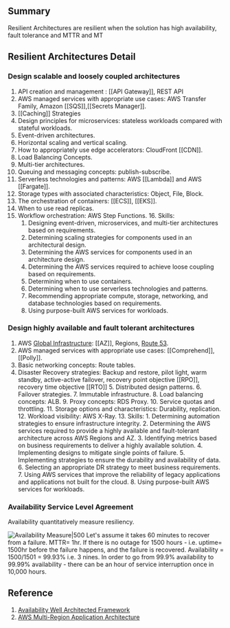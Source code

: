 ## Summary
Resilient Architectures are resilient when the solution has high availability, fault tolerance and MTTR and MT

## Resilient Architectures Detail

### Design scalable and loosely coupled architectures
1. API creation and management : [[API Gateway]], REST API
2. AWS managed services with appropriate use cases: AWS Transfer Family, Amazon [[SQS]],[[Secrets Manager]].
3. [[Caching]] Strategies
4. Design principles for microservices: stateless workloads compared with stateful workloads.
5. Event-driven architectures.
6. Horizontal scaling and vertical scaling.
7. How to appropriately use edge accelerators: CloudFront [[CDN]].
8. Load Balancing Concepts. 
9. Multi-tier architectures.
10. Queuing and messaging concepts: publish-subscribe.
11. Serverless technologies and patterns: AWS [[Lambda]] and AWS [[Fargate]].
12. Storage types with associated characteristics: Object, File, Block.
13. The orchestration of containers: [[ECS]], [[EKS]].
14. When to use read replicas.
15. Workflow orchestration: AWS Step Functions.	16. Skills:
	1. Designing event-driven, microservices, and multi-tier architectures based on requirements.
	2. Determining scaling strategies for components used in an architectural design.
	3. Determining the AWS services for components used in an architecture design.
	4. Determining the AWS services required to achieve loose coupling based on requirements.
	5. Determining when to use containers.
	6. Determining when to use serverless technologies and patterns.
	7. Recommending appropriate compute, storage, networking, and database technologies based on requirements.
	8. Using purpose-built AWS services for workloads.
### Design highly available and fault tolerant architectures 
1. AWS [Global Infrastructure](Global%20Infrastructure.md): [[AZ]], Regions, [Route 53](Route%2053.md).
2. AWS managed services with appropriate use cases: [[Comprehend]], [[Polly]].
3. Basic networking concepts: Route tables.
4. Disaster Recovery strategies: Backup and restore, pilot light, warm standby, active-active failover, recovery point objective [[RPO]], recovery time objective [[RTO]]
	5. Distributed design patterns.
	6. Failover strategies.
	7. Immutable infrastructure.
	8. Load balancing concepts: ALB.
	9. Proxy concepts: RDS Proxy.
	10. Service quotas and throttling.
	11. Storage options and characteristics: Durability, replication.
	12. Workload visibility: AWS X-Ray.
	13. Skills:
			1. Determining automation strategies to ensure infrastructure integrity.
			2. Determining the AWS services required to provide a highly available and fault-tolerant architecture across AWS Regions and AZ.
			3. Identifying metrics based on business requirements to deliver a highly available solution.
			4. Implementing designs to mitigate single points of failure.
			5. Implementing strategies to ensure the durability and availability of data.
			6. Selecting an appropriate DR strategy to meet business requirements.
			7. Using AWS services that improve the reliability of legacy applications and applications not built for the cloud.
			8. Using purpose-built AWS services for workloads.

### Availability Service Level Agreement
Availability quantitatively measure resiliency.

![Availability Measure|500](https://docs.aws.amazon.com/images/wellarchitected/latest/reliability-pillar/images/avail-est-formula.png)
Let's assume it takes 60 minutes to recover from a failure. MTTR= 1hr.
If there is no outage for 1500 hours - i.e. uptime= 1500hr before the failure happens, and the failure is recovered. 
Availability = 1500/1501 = 99.93% i.e. 3 nines.
In order to go from 99.9% availability to 99.99% availability - there can be an hour of service interruption once in 10,000 hours.

## Reference
1. [Availability Well Architected Framework](https://docs.aws.amazon.com/wellarchitected/latest/reliability-pillar/availability.html)
2. [AWS Multi-Region Application Architecture](https://aws.amazon.com/solutions/implementations/multi-region-application-architecture/)